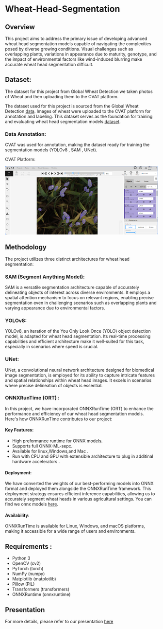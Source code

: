 # Wheat-Head-Segmentation

## Overview
This project aims to address the primary issue of developing advanced wheat head segmentation models capable of navigating the complexities posed by diverse growing conditions. Visual challenges such as overlapping plants, variations in appearance due to maturity, genotype, and the impact of environmental factors like wind-induced blurring make accurate wheat head segmentation difficult.


## Dataset:
The dataset for this project from Global Wheat Detection  we taken photos of Wheat  and then uploading them to the CVAT platform. 

The dataset used for this project is sourced from the Global Wheat Detection [data](https://www.kaggle.com/competitions/global-wheat-detection ). Images of wheat were  uploaded to the CVAT platform for annotation and labeling. This dataset serves as the foundation for training and evaluating wheat head segmentation models [dataset](https://www.kaggle.com/datasets/batoolsmadi/wheat-head-segmentation-data).

### Data Annotation:
CVAT was used for annotation, making the dataset ready for training the segmentation models (YOLOv8 , SAM , UNet).

CVAT Platform:
<div style="display: flex; flex-direction: column; justify-content: space-between;">
  <img src="Examples/CVAT_platform.png" alt="Example Annotated Image 1"/>
 </div>
 
## Methodology
The project utilizes three distinct architectures for wheat head segmentation:

### SAM (Segment Anything Model):
SAM is a versatile segmentation architecture capable of accurately delineating objects of interest across diverse environments. It employs a spatial attention mechanism to focus on relevant regions, enabling precise segmentation even in challenging scenarios such as overlapping plants and varying appearance due to environmental factors.
### YOLOv8: 
YOLOv8, an iteration of the You Only Look Once (YOLO) object detection model, is adapted for wheat head segmentation. Its real-time processing capabilities and efficient architecture make it well-suited for this task, especially in scenarios where speed is crucial.
### UNet:
UNet, a convolutional neural network architecture designed for biomedical image segmentation, is employed for its ability to capture intricate features and spatial relationships within wheat head images. It excels in scenarios where precise delineation of objects is essential.

### ONNXRunTime (ORT) :
In this project, we have incorporated ONNXRunTime (ORT) to enhance the performance and efficiency of our wheat head segmentation models. Here's how ONNXRunTime contributes to our project:
#### Key Features:
- High preformance runtime for ONNX models.
- Supports full ONNX-ML-sepc.
- Available for linux,Windows,and Mac .
- Run with CPU and GPU with extensible architecture to plug in additinal hardware accelerators .

#### Deployment:
We have converted the weights of our best-performing models into ONNX format and deployed them alongside the ONNXRunTime framework. This deployment strategy ensures efficient inference capabilities, allowing us to accurately segment wheat heads in various agricultural settings. You can find we onnx models [here](https://drive.google.com/drive/folders/11CWRgPeN7cnCOAoIh6PggfThmp0DUf6r?usp=sharing).

#### Availability:
ONNXRunTime is available for Linux, Windows, and macOS platforms, making it accessible for a wide range of users and environments.



## Requirements :
- Python 3
- OpenCV (cv2)
- PyTorch (torch)
- NumPy (numpy)
- Matplotlib (matplotlib)
- Pillow (PIL)
- Transformers (transformers)
- ONNXRuntime (onnxruntime)

## Presentation
For more details, please refer to our presentation <a href="https://prezi.com/p/edit/82mp0tnvfqoq/">here</a>
